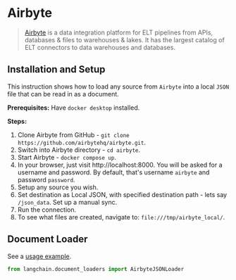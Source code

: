 # Airbyte

>[Airbyte](https://github.com/airbytehq/airbyte) is a data integration platform for ELT pipelines from APIs, 
> databases & files to warehouses & lakes. It has the largest catalog of ELT connectors to data warehouses and databases.

## Installation and Setup

This instruction shows how to load any source from `Airbyte` into a local `JSON` file that can be read in as a document.

**Prerequisites:**
Have `docker desktop` installed.

**Steps:**
1. Clone Airbyte from GitHub - `git clone https://github.com/airbytehq/airbyte.git`.
2. Switch into Airbyte directory - `cd airbyte`.
3. Start Airbyte - `docker compose up`.
4. In your browser, just visit http://localhost:8000. You will be asked for a username and password. By default, that's username `airbyte` and password `password`.
5. Setup any source you wish.
6. Set destination as Local JSON, with specified destination path - lets say `/json_data`. Set up a manual sync.
7. Run the connection.
8. To see what files are created, navigate to: `file:///tmp/airbyte_local/`.

## Document Loader

See a [usage example](../modules/indexes/document_loaders/examples/airbyte_json.ipynb).

```python
from langchain.document_loaders import AirbyteJSONLoader
```
